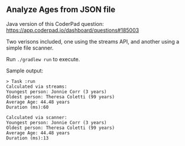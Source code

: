 ## Analyze Ages from JSON file

Java version of this CoderPad question: https://app.coderpad.io/dashboard/questions#185003

Two verisons included, one using the streams API, and another using a simple file scanner.

Run `./gradlew run` to execute.

Sample output: 

```
> Task :run
Calculated via streams:
Youngest person: Jonnie Corr (3 years)
Oldest person: Theresa Coletti (99 years)
Average Age: 44.48 years
Duration (ms):60

Calculated via scanner:
Youngest person: Jonnie Corr (3 years)
Oldest person: Theresa Coletti (99 years)
Average Age: 44.48 years
Duration (ms):13
```
